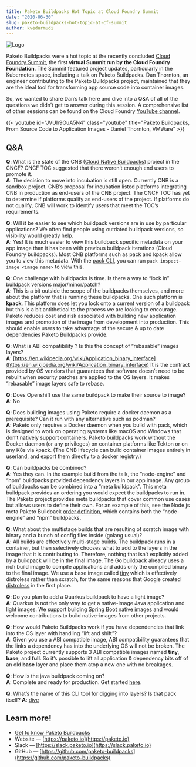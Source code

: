 ```yaml
---
title: Paketo Buildpacks Hot Topic at Cloud Foundry Summit
date: "2020-06-30"
slug: paketo-buildpacks-hot-topic-at-cf-summit
author: kvedurmudi
---
```


![Logo](/images/posts/0002/logo.jpg)

Paketo Buildpacks were a hot topic at the recently concluded [Cloud Foundry
Summit](https://www.cloudfoundry.org/events/summit/na-virtual-2020/), the first
**virtual Summit run by the Cloud Foundry Foundation**. The Summit featured project
updates, particularly in the Kubernetes space, including a talk on Paketo
Buildpacks. Dan Thornton, an engineer contributing to the Paketo Buildpacks
project, maintained that they are the ideal tool for transforming app source
code into container images.

So, we wanted to share Dan’s talk here and dive into a Q&A of all of the
questions we didn’t get to answer during this session. A comprehensive list of
other sessions can be found on the Cloud Foundry [YouTube
channel](https://www.youtube.com/channel/UC0ZYS0Y7b5oiVLvxGf4magw).

{{< youtube id="JVUh9OuA5N4" class="youtube" title="Paketo Buildpacks, From Source Code to Application Images - Daniel Thornton, VMWare" >}}

## Q&A

**Q**: What is the state of the CNB ([Cloud Native
Buildpacks](https://buildpacks.io/)) project in the CNCF? CNCF TOC suggested
that there weren’t enough end users to promote it.\
**A**: The decision to move into incubation is still open. Currently CNB is a
sandbox project. CNB’s proposal for incubation listed platforms integrating CNB
in production as end-users of the CNB project. The CNCF TOC has yet to
determine if platforms qualify as end-users of the project. If platforms do not
qualify, CNB will work to identify users that meet the TOC’s requirements.

**Q**: Will it be easier to see which buildpack versions are in use by
particular applications? We often find people using outdated buildpack
versions, so visibility would greatly help.\
**A**: Yes! It is much easier to view this buildpack specific metadata on your
app image than it has been with previous buildpack iterations (Cloud Foundry
buildpacks). Most CNB platforms such as pack and kpack allow you to view this
metadata. With the [pack CLI](https://github.com/buildpacks/pack), you can run
`pack inspect-image <image name>` to view this.

**Q**: One challenge with buildpacks is time. Is there a way to “lock in”
buildpack versions major/minor/patch?\
**A**: This is a bit outside the scope of the buildpacks themselves, and more
about the platform that is running these buildpacks. One such platform is
**kpack**. This platform does let you lock onto a current version of a buildpack
but this is a bit antithetical to the process we are looking to encourage.
Paketo reduces cost and risk associated with building new application images
and promotion of the image from development into production. This should enable
users to take advantage of the secure & up to date dependencies Paketo
Buildpacks provide.

**Q**: What is ABI compatibility ? Is this the concept of “rebasable” images
layers?\
**A**:
[https://en.wikipedia.org/wiki/Application_binary_interface](https://en.wikipedia.org/wiki/Application_binary_interface)
It is the contract provided by OS vendors that guarantees that software doesn’t
need to be rebuilt when security patches are applied to the OS layers. It makes
“rebasable” image layers safe to rebase.

**Q**: Does Openshift use the same buildpack to make their source to image?\
**A**: No

**Q**: Does building images using Paketo require a docker daemon as a
prerequisite? Can it run with any alternative such as podman?\
**A**: Paketo only requires a Docker daemon when you build with pack, which is
designed to work on operating systems like macOS and Windows that don’t
natively support containers. Paketo buildpacks work without the Docker daemon
(or any privileges) on container platforms like Tekton or on any K8s via kpack.
(The CNB lifecycle can build container images entirely in userland, and export
them directly to a docker registry.)

**Q**: Can buildpacks be combined?\
**A**: Yes they can. In the example build from the talk, the “node-engine” and
“npm” buildpacks provided dependency layers in our app image. Any group of
buildpacks can be combined into a “meta buildpack”. This meta buildpack
provides an ordering you would expect the buildpacks to run in. The Paketo
project provides meta buildpacks that cover common use cases but allows users
to define their own. For an example of this, see the Node.js meta Paketo
Buildpack [order
definition](https://github.com/paketo-buildpacks/nodejs/blob/ea4d2cde1fd3932454e952e2ce1fb51c359d7106/buildpack.toml#L36-L51),
which contains both the “node-engine” and “npm” buildpacks.

**Q**: What about the multistage builds that are resulting of scratch image
with binary and a bunch of config files inside (golang usual)?\
**A**: All builds are effectively multi-stage builds. The buildpack runs in a
container, but then selectively chooses what to add to the layers in the image
that it is contributing to. Therefore, nothing that isn’t explicitly added by a
buildpack will be in the final image. The Go buildpack already uses a rich
build image to compile applications and adds only the compiled binary to the
final image. We use a base image called
[tiny](https://github.com/paketo-buildpacks/stacks#tiny) which is effectively
distroless rather than scratch, for the same reasons that Google created
[distroless](https://github.com/GoogleContainerTools/distroless) in the first
place.

**Q**: Do you plan to add a Quarkus buildpack to have a light image?\
**A**: Quarkus is not the only way to get a native-image Java application and
light images. We support building [Spring Boot native
images](https://github.com/paketo-buildpacks/java-native-image) and would
welcome contributions to build native-images from other projects.

**Q**: How would Paketo Buildpacks work if you have dependencies that link into
the OS layer with handling “lift and shift”?\
**A**: Given you use a ABI compatible image, ABI compatibility guarantees that
the links a dependency has into the underlying OS will not be broken. The
Paketo project currently supports 3 ABI compatible images named **tiny**,
**base**, and **full**. So it’s possible to lift all application & dependency
bits off of an old **base** layer and place them atop a new one with no
breakages.

**Q**: How is the java buildpack coming on?\
**A**: Complete and ready for production. Get started
[here](https://github.com/paketo-buildpacks/java).

**Q**: What’s the name of this CLI tool for digging into layers? Is that pack
itself?
**A**: [dive](https://github.com/wagoodman/dive)

## Learn more!

* [Get to know Paketo Buildpacks](/posts/get-to-know-paketo-buildpacks)
* Website — [https://paketo.io](https://paketo.io)
* Slack — [https://slack.paketo.io](https://slack.paketo.io)
* GitHub — [https://github.com/paketo-buildpacks](https://github.com/paketo-buildpacks)
